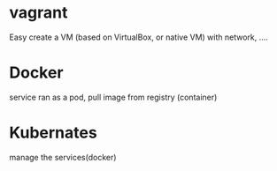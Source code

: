 # vagrant
Easy create a VM (based on VirtualBox, or native VM) with network, ....

# Docker
service ran as a pod, pull image from registry (container)

# Kubernates
manage the services(docker)

